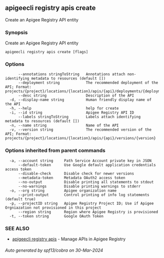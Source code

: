 ## apigeecli registry apis create

Create an Apigee Registry API entity

### Synopsis

Create an Apigee Registry API entity

```
apigeecli registry apis create [flags]
```

### Options

```
      --annotations stringToString   Annotations attach non-identifying metadata to resources (default [])
      --deployment string            The recommended deployment of the API; Format: projects/{project}/locations/{location}/apis/{api}/deployments/{deployment}
      --desc string                  Description of the API
  -d, --display-name string          Human friendly display name of the API
  -h, --help                         help for create
  -i, --id string                    Apigee Registry API ID
      --labels stringToString        Labels attach identifying metadata to resources (default [])
  -n, --name string                  Name of the API
  -v, --version string               The recommended version of the API; Format: projects/{project}/locations/{location}/apis/{api}/versions/{version}
```

### Options inherited from parent commands

```
  -a, --account string     Path Service Account private key in JSON
      --default-token      Use Google default application credentials access token
      --disable-check      Disable check for newer versions
      --metadata-token     Metadata OAuth2 access token
      --no-output          Disable printing all statements to stdout
      --no-warnings        Disable printing warnings to stderr
  -o, --org string         Apigee organization name
      --print-output       Control printing of info log statements (default true)
  -p, --projectID string   Apigee Registry Project ID; Use if Apigee Orgniazation not provisioned in this project
      --region string      Region where Apigee Registry is provisioned
  -t, --token string       Google OAuth Token
```

### SEE ALSO

* [apigeecli registry apis](apigeecli_registry_apis.md)	 - Manage APIs in Apigee Registry

###### Auto generated by spf13/cobra on 30-Mar-2024
